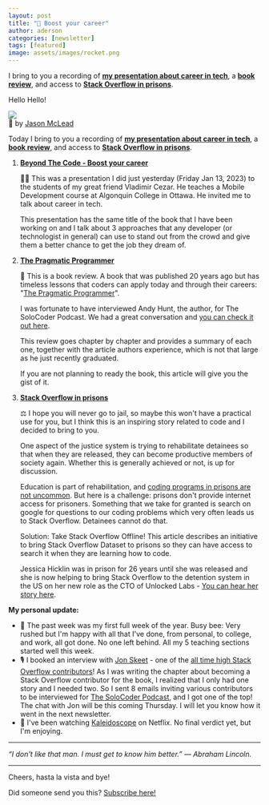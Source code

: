 ```yaml
---
layout: post
title: "🚀 Boost your career"
author: aderson
categories: [newsletter]
tags: [featured]
image: assets/images/rocket.png
---
```


I bring to you a recording of [**my presentation about career in tech**](https://youtu.be/-erk8f59Hr8), a [**book review**](https://blog.seancoughlin.me/the-pragmatic-programmer-book-review), and access to [**Stack Overflow in prisons**](https://stackoverflow.blog/2022/10/20/introducing-the-overflow-offline-project/).

Hello Hello!

![](https://buttondown-attachments.s3.us-west-2.amazonaws.com/images/84b04c46-7f17-48b7-ae4e-0a17a18ed3d1.jpg)  
🤣 by [Jason McLead](https://www.pinterest.com/pin/359936195231763893/)

Today I bring to you a recording of [**my presentation about career in tech**](https://youtu.be/-erk8f59Hr8), a [**book review**](https://blog.seancoughlin.me/the-pragmatic-programmer-book-review), and access to [**Stack Overflow in prisons**](https://stackoverflow.blog/2022/10/20/introducing-the-overflow-offline-project/).

1.  [**Beyond The Code - Boost your career**](https://youtu.be/-erk8f59Hr8)

    👨‍🏫️ This was a presentation I did just yesterday (Friday Jan 13, 2023) to the students of my great friend Vladimir Cezar. He teaches a Mobile Development course at Algonquin College in Ottawa. He invited me to talk about career in tech.  

    This presentation has the same title of the book that I have been working on and I talk about 3 approaches that any developer (or technologist in general) can use to stand out from the crowd and give them a better chance to get the job they dream of.  

2.  [**The Pragmatic Programmer**](https://blog.seancoughlin.me/the-pragmatic-programmer-book-review)

    📓 This is a book review. A book that was published 20 years ago but has timeless lessons that coders can apply today and through their careers: "[The Pragmatic Programmer](https://www.amazon.ca/Pragmatic-Programmer-journey-mastery-Anniversary/dp/0135957052)".  

    I was fortunate to have interviewed Andy Hunt, the author, for The SoloCoder Podcast. We had a great conversation and [you can check it out here](https://solocoder.com/podcast/andy-hunt-the-pragmatic-programmer).  

    This review goes chapter by chapter and provides a summary of each one, together with the article authors experience, which is not that large as he just recently graduated.  

    If you are not planning to ready the book, this article will give you the gist of it.[  
    ](https://martinfowler.com/tags/domain%20driven%20design.html].￼)

3.  [**Stack Overflow in prisons**](https://stackoverflow.blog/2022/10/20/introducing-the-overflow-offline-project/)

    ⚖️ I hope you will never go to jail, so maybe this won't have a practical use for you, but I think this is an inspiring story related to code and I decided to bring to you.  

    One aspect of the justice system is trying to rehabilitate detainees so that when they are released, they can become productive members of society again. Whether this is generally achieved or not, is up for discussion.  

    Education is part of rehabilitation, and [coding programs in prisons are not uncommon](https://www.washingtonpost.com/dc-md-va/2022/09/13/mit-coding-course-dc-jail/). But here is a challenge: prisons don't provide internet access for prisoners. Something that we take for granted is search on google for questions to our coding problems which very often leads us to Stack Overflow. Detainees cannot do that.  

    Solution: Take Stack Overflow Offline! This article describes an initiative to bring Stack Overflow Dataset to prisons so they can have access to search it when they are learning how to code.  

    Jessica Hicklin was in prison for 26 years until she was released and she is now helping to bring Stack Overflow to the detention system in the US on her new role as the CTO of Unlocked Labs - [You can hear her story here](https://stackoverflow.blog/2023/01/03/jessica-hicklin-unlocked-labs-overflow-offline/).  

**My personal update:**

* 🐝 The past week was my first full week of the year. Busy bee: Very rushed but I'm happy with all that I've done, from personal, to college, and work, all got done. No one left behind. All my 5 teaching sections started well this week.
* 🎙️ I booked an interview with [Jon Skeet](https://stackoverflow.com/users/22656/jon-skeet) - one of the [all time high Stack Overflow contributors](https://stackoverflow.com/tags/list/topusers)! As I was writing the chapter about becoming a Stack Overflow contributor for the book, I realized that I only had one story and I needed two. So I sent 8 emails inviting various contributors to be interviewed for [The SoloCoder Podcast](https://solocoder.com/), and I got one of the top! The chat with Jon will be this coming Thursday. I will let you know how it went in the next newsletter.
* 🍿 I've been watching [Kaleidoscope](https://www.youtube.com/watch?v=YbArSoOP8XQ) on Netflix. No final verdict yet, but I'm enjoying.  

* * *

_“I don't like that man. I must get to know him better.” — Abraham Lincoln._
* * *

Cheers, hasta la vista and bye!

Did someone send you this? [Subscribe here!](https://buttondown.email/solocoder?tag=forward)